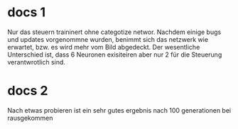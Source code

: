 # docs 1
Nur das steuern traininert ohne categotize networ.
Nachdem einige bugs und updates vorgenommne wurden, benimmt sich das netzwerk wie erwartet, bzw. es wird mehr vom Bild abgedeckt.
Der wesentliche Unterschied ist, dass 6 Neuronen exisiteiren aber nur 2 für die Steuerung verantwrotlich sind.

# docs 2
Nach etwas probieren ist ein sehr gutes ergebnis nach 100 generationen bei rausgekommen

